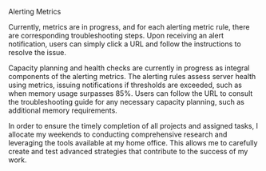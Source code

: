 Alerting Metrics

Currently, metrics are in progress, and for each alerting metric rule, there are corresponding troubleshooting steps. Upon receiving an alert notification, users can simply click a URL and follow the instructions to resolve the issue.

Capacity planning and health checks are currently in progress as integral components of the alerting metrics. The alerting rules assess server health using metrics, issuing notifications if thresholds are exceeded, such as when memory usage surpasses 85%. Users can follow the URL to consult the troubleshooting guide for any necessary capacity planning, such as additional memory requirements.

In order to ensure the timely completion of all projects and assigned tasks, I allocate my weekends to conducting comprehensive research and leveraging the tools available at my home office. This allows me to carefully create and test advanced strategies that contribute to the success of my work.


